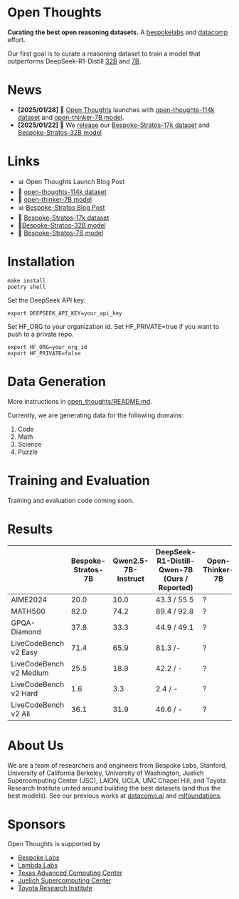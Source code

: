 # Open Thoughts
**Curating the best open reasoning datasets.**  A [bespokelabs](https://bespokelabs.ai/) and [datacomp](https://www.datacomp.ai/) effort.

Our first goal is to curate a reasoning dataset to train a model that outperforms DeepSeek-R1-Distill [32B](https://huggingface.co/deepseek-ai/DeepSeek-R1-Distill-Qwen-32B) and [7B](https://huggingface.co/deepseek-ai/DeepSeek-R1-Distill-Qwen-7B).

# News
- **[2025/01/28]** 🎉 [Open Thoughts](https://www.open-thoughts.ai/) launches with [open-thoughts-114k dataset](https://huggingface.co/datasets/open-thoughts/open-thoughts-114k) and [open-thinker-7B model](https://huggingface.co/open-thoughts/open-thinker-7B).
- **[2025/01/22]** 🎉 We [release](https://www.bespokelabs.ai/blog/bespoke-stratos-the-unreasonable-effectiveness-of-reasoning-distillation) our [Bespoke-Stratos-17k dataset](https://huggingface.co/datasets/bespokelabs/Bespoke-Stratos-17k) and [Bespoke-Stratos-32B model](https://huggingface.co/bespokelabs/Bespoke-Stratos-32B) 

# Links
- 📊 Open Thoughts Launch Blog Post
- 🧠 [open-thoughts-114k dataset](https://huggingface.co/datasets/open-thoughts/open-thoughts-114k)
- 🤖 [open-thinker-7B model](https://huggingface.co/open-thoughts/open-thinker-7B)
- 📊 [Bespoke-Stratos Blog Post](https://www.bespokelabs.ai/blog/bespoke-stratos-the-unreasonable-effectiveness-of-reasoning-distillation)
- 🧠 [Bespoke-Stratos-17k dataset](https://huggingface.co/datasets/bespokelabs/Bespoke-Stratos-17k)
- 🤖[Bespoke-Stratos-32B model](https://huggingface.co/bespokelabs/Bespoke-Stratos-32B)
- 🤖 [Bespoke-Stratos-7B model](https://huggingface.co/bespokelabs/Bespoke-Stratos-7B)

# Installation
```
make install
poetry shell
```
Set the DeepSeek API key:
```
export DEEPSEEK_API_KEY=your_api_key
```

Set HF_ORG to your organization id. Set HF_PRIVATE=true if you want to push to a private repo.
```
export HF_ORG=your_org_id
export HF_PRIVATE=false
```

# Data Generation
More instructions in [open_thoughts/README.md](open_thoughts/README.md).

Currently, we are generating data for the following domains:
1. Code
2. Math
3. Science
4. Puzzle

# Training and Evaluation
Training and evaluation code coming soon.

# Results

||Bespoke-Stratos-7B|Qwen2.5-7B-Instruct|DeepSeek-R1-Distill-Qwen-7B (Ours / Reported)| Open-Thinker-7B |
|---|---|---|---|--- |
|AIME2024|20.0|10.0|43.3 / 55.5| ? |
|MATH500|82.0|74.2|89.4 / 92.8| ? |
|GPQA-Diamond|37.8|33.3|44.9 / 49.1| ? |
|LiveCodeBench v2 Easy|71.4|65.9|81.3 /-| ? |
|LiveCodeBench v2 Medium|25.5|18.9|42.2 / -| ? |
|LiveCodeBench v2 Hard|1.6|3.3|2.4 / - | ? |
|LiveCodeBench v2 All|36.1|31.9|46.6 / -  | ? |

# About Us

We are a team of researchers and engineers from Bespoke Labs, Stanford, University of California Berkeley, University of Washington, Juelich Supercomputing Center (JSC), LAION, UCLA, UNC Chapel Hill, and Toyota Research Institute united around building the best datasets (and thus the best models). See our previous works at [datacomp.ai](https://www.datacomp.ai/) and [mlfoundations](https://github.com/mlfoundations).

# Sponsors
Open Thoughts is supported by 
- [Bespoke Labs](https://www.bespokelabs.ai/)
- [Lambda Labs](https://lambdalabs.com/)
- [Texas Advanced Computing Center](https://tacc.utexas.edu/)
- [Juelich Supercomputing Center](https://www.fz-juelich.de/en/ias/jsc)
- [Toyota Research Institute](https://www.tri.global/)
